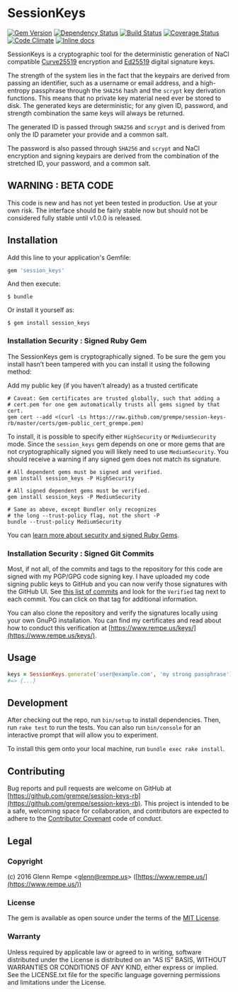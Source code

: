 # SessionKeys

[![Gem Version](https://badge.fury.io/rb/session-keys-rb.svg)](https://badge.fury.io/rb/session-keys-rb)
[![Dependency Status](https://gemnasium.com/badges/github.com/grempe/session-keys-rb.svg)](https://gemnasium.com/github.com/grempe/session-keys-rb)
[![Build Status](https://travis-ci.org/grempe/session-keys-rb.svg?branch=master)](https://travis-ci.org/grempe/session-keys-rb)
[![Coverage Status](https://coveralls.io/repos/github/grempe/session-keys-rb/badge.svg?branch=master)](https://coveralls.io/github/grempe/session-keys-rb?branch=master)
[![Code Climate](https://codeclimate.com/github/grempe/session-keys-rb/badges/gpa.svg)](https://codeclimate.com/github/grempe/session-keys-rb)
[![Inline docs](http://inch-ci.org/github/grempe/session-keys-rb.svg?branch=master)](http://inch-ci.org/github/grempe/session-keys-rb)

SessionKeys is a cryptographic tool for the deterministic generation of
NaCl compatible [Curve25519](https://cr.yp.to/ecdh.html) encryption and
[Ed25519](http://ed25519.cr.yp.to) digital signature keys.

The strength of the system lies in the fact that the keypairs are derived from
passing an identifier, such as a username or email address, and a high-entropy
passphrase through the `SHA256` hash and the `scrypt` key derivation
functions. This means that no private key material need ever be stored to disk.
The generated keys are deterministic; for any given ID, password, and
strength combination the same keys will always be returned.

The generated ID is passed through `SHA256` and `scrypt` and is derived from
only the ID parameter your provide and a common salt.

The password is also passed through `SHA256` and `scrypt` and NaCl encryption
and signing keypairs are derived from the combination of the stretched ID,
your password, and a common salt.

## WARNING : BETA CODE

This code is new and has not yet been tested in production. Use at your own risk.
The interface should be fairly stable now but should not be considered fully
stable until v1.0.0 is released.

## Installation

Add this line to your application's Gemfile:

``` ruby
gem 'session_keys'
```

And then execute:

``` text
$ bundle
```

Or install it yourself as:

``` text
$ gem install session_keys
```

### Installation Security : Signed Ruby Gem

The SessionKeys gem is cryptographically signed. To be sure the gem you install hasn’t
been tampered with you can install it using the following method:

Add my public key (if you haven’t already) as a trusted certificate

``` text
# Caveat: Gem certificates are trusted globally, such that adding a
# cert.pem for one gem automatically trusts all gems signed by that cert.
gem cert --add <(curl -Ls https://raw.github.com/grempe/session-keys-rb/master/certs/gem-public_cert_grempe.pem)
```

To install, it is possible to specify either `HighSecurity` or `MediumSecurity`
mode. Since the `session_keys` gem depends on one or more gems that are not cryptographically
signed you will likely need to use `MediumSecurity`. You should receive a warning
if any signed gem does not match its signature.

``` text
# All dependent gems must be signed and verified.
gem install session_keys -P HighSecurity
```

``` text
# All signed dependent gems must be verified.
gem install session_keys -P MediumSecurity
```

``` text
# Same as above, except Bundler only recognizes
# the long --trust-policy flag, not the short -P
bundle --trust-policy MediumSecurity
```

You can [learn more about security and signed Ruby Gems](http://guides.rubygems.org/security/).

### Installation Security : Signed Git Commits

Most, if not all, of the commits and tags to the repository for this code are
signed with my PGP/GPG code signing key. I have uploaded my code signing public
keys to GitHub and you can now verify those signatures with the GitHub UI.
See [this list of commits](https://github.com/grempe/session-keys-rb/commits/master)
and look for the `Verified` tag next to each commit. You can click on that tag
for additional information.

You can also clone the repository and verify the signatures locally using your
own GnuPG installation. You can find my certificates and read about how to conduct
this verification at [https://www.rempe.us/keys/](https://www.rempe.us/keys/).

## Usage

``` ruby
keys = SessionKeys.generate('user@example.com', 'my strong passphrase')
#=> {...}
```

## Development

After checking out the repo, run `bin/setup` to install dependencies. Then,
run `rake test` to run the tests. You can also run `bin/console` for an
interactive prompt that will allow you to experiment.

To install this gem onto your local machine, run `bundle exec rake install`.

## Contributing

Bug reports and pull requests are welcome on GitHub at
[https://github.com/grempe/session-keys-rb](https://github.com/grempe/session-keys-rb).
This project is intended to be a safe, welcoming space for collaboration, and
contributors are expected to adhere to the
[Contributor Covenant](http://contributor-covenant.org) code of conduct.

## Legal

### Copyright

(c) 2016 Glenn Rempe <[glenn@rempe.us](mailto:glenn@rempe.us)> ([https://www.rempe.us/](https://www.rempe.us/))

### License

The gem is available as open source under the terms of
the [MIT License](http://opensource.org/licenses/MIT).

### Warranty

Unless required by applicable law or agreed to in writing,
software distributed under the License is distributed on an
"AS IS" BASIS, WITHOUT WARRANTIES OR CONDITIONS OF ANY KIND,
either express or implied. See the LICENSE.txt file for the
specific language governing permissions and limitations under
the License.
